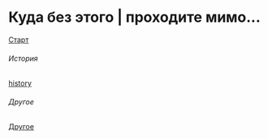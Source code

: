 # Куда без этого | проходите мимо...
[Старт](start/index.md)
###### История

[history](history/index.md)

###### Другое
[Другое](other/index.md)
